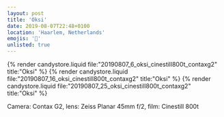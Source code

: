 ```yaml
---
layout: post
title: 'Oksi'
date: 2019-08-07T22:48+0100
location: 'Haarlem, Netherlands'
emojis: '🔞'
unlisted: true
---
```


{% render candystore.liquid file:"20190807_6_oksi_cinestill800t_contaxg2" title:"Oksi" %}
{% render candystore.liquid file:"20190807_16_oksi_cinestill800t_contaxg2" title:"Oksi" %}
{% render candystore.liquid file:"20190807_25_oksi_cinestill800t_contaxg2" title:"Oksi" %}

Camera: Contax G2, lens: Zeiss Planar 45mm f/2, film: Cinestill 800t

